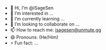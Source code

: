 - 👋 Hi, I’m @iSageSen
- 👀 I’m interested in ...
- 🌱 I’m currently learning ...
- 💞️ I’m looking to collaborate on ...
- 📫 How to reach me: isagesen@unmute.gg
- 😄 Pronouns: (He/Him)
- ⚡ Fun fact: ...

<!---
iSageSen/iSageSen is a ✨ special ✨ repository because its `README.md` (this file) appears on your GitHub profile.
You can click the Preview link to take a look at your changes.
--->
